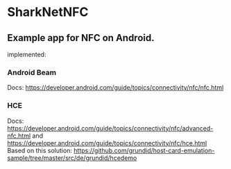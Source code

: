 # SharkNetNFC

## Example app for NFC on Android.

implemented:

### Android Beam
Docs: https://developer.android.com/guide/topics/connectivity/nfc/nfc.html

### HCE
Docs: https://developer.android.com/guide/topics/connectivity/nfc/advanced-nfc.html and https://developer.android.com/guide/topics/connectivity/nfc/hce.html
Based on this solution: https://github.com/grundid/host-card-emulation-sample/tree/master/src/de/grundid/hcedemo